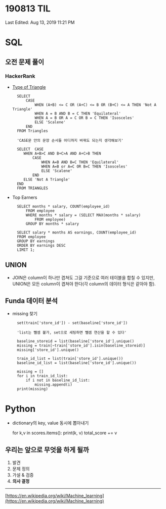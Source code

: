 # 190813 TIL

Last Edited: Aug 13, 2019 11:21 PM

# SQL

## 오전 문제 풀이

### HackerRank

- [Type of Triangle](https://www.hackerrank.com/challenges/what-type-of-triangle/problem)

        SELECT
            CASE
                WHEN (A+B) <= C OR (A+C) <= B OR (B+C) <= A THEN 'Not A Triangle'
                WHEN A = B AND B = C THEN 'Equilateral'
                WHEN A = B OR A = C OR B = C THEN 'Isosceles'
                ELSE 'Scalene'
            END
        FROM Triangles
        
        'CASE문 안의 문장 순서들 어디까지 바꿔도 되는지 생각해보기'

        SELECT  CASE
           WHEN A+B>C AND B+C>A AND A+C>B THEN
               CASE
                   WHEN A=B AND B=C THEN 'Equilateral'
                   WHEN A=B or A=C OR B=C THEN 'Isosceles'
                   ELSE 'Scalene'
               END
           ELSE 'Not A Triangle'
        END
        FROM TRIANGLES

- Top Earners

        SELECT months * salary, COUNT(employee_id)
            FROM employee
            WHERE months * salary = (SELECT MAX(months * salary)
                FROM employee)
            GROUP BY months * salary

        SELECT salary * months AS earnings, COUNT(employee_id)
        FROM employee
        GROUP BY earnings
        ORDER BY earnings DESC
        LIMIT 1;

## UNION

- JOIN은 column이 하나만 겹쳐도 그걸 기준으로 여러 테이블을 합칠 수 있지만, UNION은 모든 column이 겹쳐야 한다(각 column의 데이터 형식은 같아야 함).

## Funda 데이터 분석

- missing 찾기

        set(train['store_id']) - set(baseline['store_id'])
        
        'list는 뺄셈 불가, set으로 세팅하면 뺄셈 연산을 할 수 있다'

        baseline_storeid = list(baseline['store_id'].unique()
        missing = train[~train['store_id'].isin(baseline_storeid)]
        missing['store_id'].unique()

        train_id_list = list(train['store_id'].unique())
        baseline_id_list = list(baseline['store_id'].unique())
        
        missing = []
        for i in train_id_list:
        	if i not in baseline_id_list:
        		missing.append(i)
        print(missing)

# Python

- dictionary의 key, value 동시에 뽑아내기

    for k,v in scores.items():
    	print(k, v)
    	total_score += v

## 우리는 앞으로 무엇을 하게 될까

1. 발견
2. 문제 정의
3. 가설 & 검증
4. **의사 결정**

---

[https://en.wikipedia.org/wiki/Machine_learning](https://en.wikipedia.org/wiki/Machine_learning)